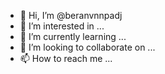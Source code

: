 - 👋 Hi, I’m @beranvnnpadj
- 👀 I’m interested in ...
- 🌱 I’m currently learning ...
- 💞️ I’m looking to collaborate on ...
- 📫 How to reach me ...

<!---
beranvnnpadj/beranvnnpadj is a ✨ special ✨ repository because its `README.md` (this file) appears on your GitHub profile.
You can click the Preview link to take a look at your changes.
--->
